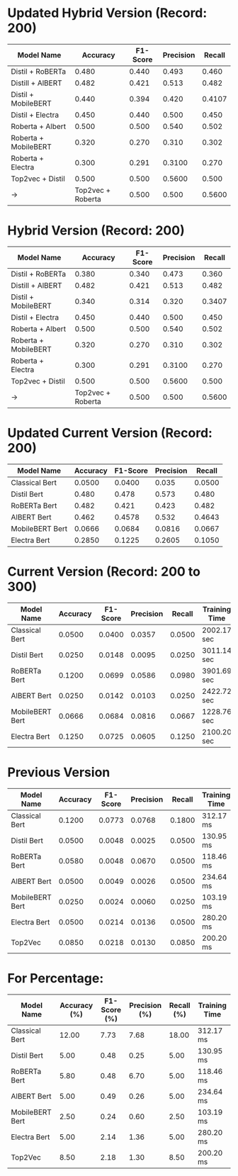 # Updated Hybrid Version (Record: 200)
| Model Name         | Accuracy | F1-Score | Precision | Recall |
|--------------------|----------|----------|-----------|--------|
| Distil + RoBERTa   | 0.480    | 0.440    | 0.493     | 0.460  |
| Distill + AlBERT   | 0.482    | 0.421    | 0.513     | 0.482  | 
|Distil + MobileBERT | 0.440    | 0.394    | 0.420     | 0.4107 |
| Distil + Electra   | 0.450    | 0.440    | 0.500     | 0.450  |
| Roberta + Albert   | 0.500    | 0.500    | 0.540     | 0.502  |
|Roberta + MobileBERT| 0.320    | 0.270    | 0.310     | 0.302  |
| Roberta + Electra  | 0.300    | 0.291    | 0.3100    | 0.270  |
| Top2vec + Distil   | 0.500    | 0.500    | 0.5600    | 0.500  |
-> | Top2vec + Roberta  | 0.500    | 0.500    | 0.5600    | 0.500  |

# Hybrid Version (Record: 200)
| Model Name         | Accuracy | F1-Score | Precision | Recall |
|--------------------|----------|----------|-----------|--------|
| Distil + RoBERTa   | 0.380    | 0.340    | 0.473     | 0.360  |
| Distill + AlBERT   | 0.482    | 0.421    | 0.513     | 0.482  | 
|Distil + MobileBERT | 0.340    | 0.314    | 0.320     | 0.3407 |
| Distil + Electra   | 0.450    | 0.440    | 0.500     | 0.450  |
| Roberta + Albert   | 0.500    | 0.500    | 0.540     | 0.502  |
|Roberta + MobileBERT| 0.320    | 0.270    | 0.310     | 0.302  |
| Roberta + Electra  | 0.300    | 0.291    | 0.3100    | 0.270  |
| Top2vec + Distil   | 0.500    | 0.500    | 0.5600    | 0.500  |
-> | Top2vec + Roberta  | 0.500    | 0.500    | 0.5600    | 0.500  |

# Updated Current Version (Record: 200)
| Model Name        | Accuracy | F1-Score | Precision | Recall |
|-------------------|----------|----------|-----------|--------|
| Classical Bert    | 0.0500   | 0.0400   | 0.035     | 0.0500 |
| Distil Bert       | 0.480    | 0.478    | 0.573     | 0.480  |
| RoBERTa Bert      | 0.482    | 0.421    | 0.423     | 0.482  | (✅)
| AlBERT Bert       | 0.462    | 0.4578   | 0.532     | 0.4643 | (✅)
| MobileBERT Bert   | 0.0666   | 0.0684   | 0.0816    | 0.0667 |
| Electra Bert      | 0.2850   | 0.1225   | 0.2605    | 0.1050 | (✅)

# Current Version (Record: 200 to 300)
| Model Name        | Accuracy | F1-Score | Precision | Recall | Training Time |
|-------------------|----------|----------|-----------|--------|---------------|
| Classical Bert    | 0.0500   | 0.0400   | 0.0357    | 0.0500 | 2002.17 sec   |
| Distil Bert       | 0.0250   | 0.0148   | 0.0095    | 0.0250 | 3011.14 sec   |
| RoBERTa Bert      | 0.1200   | 0.0699   | 0.0586    | 0.0980 | 3901.69 sec   |
| AlBERT Bert       | 0.0250   | 0.0142   | 0.0103    | 0.0250 | 2422.72 sec   |
| MobileBERT Bert   | 0.0666   | 0.0684   | 0.0816    | 0.0667 | 1228.76 sec   | (300 records)
| Electra Bert      | 0.1250   | 0.0725   | 0.0605    | 0.1250 | 2100.20 sec   |

# Previous Version
| Model Name        | Accuracy | F1-Score | Precision | Recall | Training Time |
|-------------------|----------|----------|-----------|--------|---------------|
| Classical Bert    | 0.1200   | 0.0773   | 0.0768    | 0.1800 | 312.17 ms     |
| Distil Bert       | 0.0500   | 0.0048   | 0.0025    | 0.0500 | 130.95 ms     |
| RoBERTa Bert      | 0.0580   | 0.0048   | 0.0670    | 0.0500 | 118.46 ms     |
| AlBERT Bert       | 0.0500   | 0.0049   | 0.0026    | 0.0500 | 234.64 ms     |
| MobileBERT Bert   | 0.0250   | 0.0024   | 0.0060    | 0.0250 | 103.19 ms     |
| Electra Bert      | 0.0500   | 0.0214   | 0.0136    | 0.0500 | 280.20 ms     |
| Top2Vec           | 0.0850   | 0.0218   | 0.0130    | 0.0850 | 200.20 ms     |

# For Percentage:
| Model Name        | Accuracy (%) | F1-Score (%) | Precision (%) | Recall (%) | Training Time |
|-------------------|-------------|-------------|---------------|------------|---------------|
| Classical Bert    | 12.00       | 7.73        | 7.68          | 18.00      | 312.17 ms     |
| Distil Bert       | 5.00        | 0.48        | 0.25          | 5.00       | 130.95 ms     |
| RoBERTa Bert      | 5.80        | 0.48        | 6.70          | 5.00       | 118.46 ms     |
| AlBERT Bert       | 5.00        | 0.49        | 0.26          | 5.00       | 234.64 ms     |
| MobileBERT Bert   | 2.50        | 0.24        | 0.60          | 2.50       | 103.19 ms     |
| Electra Bert      | 5.00        | 2.14        | 1.36          | 5.00       | 280.20 ms     |
| Top2Vec           | 8.50        | 2.18        | 1.30          | 8.50       | 200.20 ms     |







